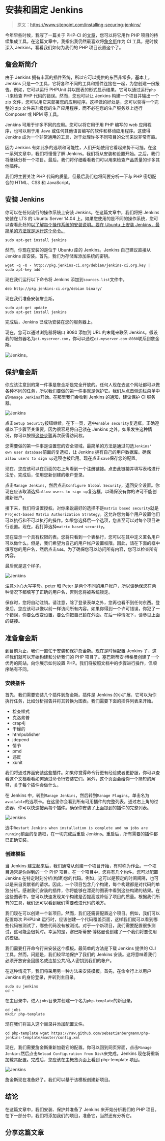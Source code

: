 # 安装和固定 Jenkins

> 原文：<https://www.sitepoint.com/installing-securing-jenkins/>

今年早些时候，我写了一篇关于 PHP-CI 的[文章](https://www.sitepoint.com/continuous-integration-php-ci/)，您可以将它用作 PHP 项目的持续集成工具。在这篇文章中，我指出我仍然最喜欢将[詹金斯](http://jenkins-ci.org/)作为 CI 工具。是时候深入 Jenkins，看看我们如何为我们的 PHP 项目设置这个了。

## 詹金斯简介

由于 Jenkins 拥有丰富的插件系统，所以它可以提供的东西非常多。基本上，Jenkins 只是一个工具，它将各种不同的工具和插件连接在一起，为您创建一份报告。例如，它可以运行 PHPUnit 并以图表的形式显示结果。它可以通过运行`php -l`来检查 PHP 代码的错误。然而，您也可以让 Jenkins 构建一个项目并输出一个 zip 文件，您可以用它来部署您的应用程序。这样做的好处是，您可以获得一个完整的 zip 文件来升级您的生产应用程序，而不必在您的生产服务器上运行 Composer 或 NPM 等工具。

Jenkins 可用于许多不同的应用。您可以将它用于用 PHP 编写的 web 应用程序，也可以用于用 Java 或任何其他语言编写的软件和移动应用程序。这使得 Jenkins 成为一个非常通用的工具，对于处理许多不同项目的公司来说非常有趣。

因为 Jenkins 有如此多的选项和可能性，人们开始使用它看起来势不可挡。在这一系列文章中，我们将慢慢了解 Jenkins。我们将从安装和设置开始。之后，我们将继续分析一个项目。最后，我们将仔细看看我们可以用来检查产品质量的许多其他插件。

我们将主要关注 PHP 代码的质量，但最后我们也将简要分析一下与 PHP 密切配合的 HTML、CSS 和 JavaScript。

## 安装 Jenkins

你可以在任何流行的操作系统上安装 Jenkins。在这篇文章中，我们将把 Jenkins 安装在 LTS 的 Ubuntu Server 14.04 上。如果您使用的是不同的操作系统，您可以查看此处的[以了解每个操作系统的安装说明。要在 Ubuntu 上安装 Jenkins，最简单的方法就是运行这个命令。](http://jenkins-ci.org/)

```
sudo apt-get install jenkins
```

然而，你现在安装的是位于 Ubuntu 库的 Jenkins。Jenkins 自己建议直接从 Jenkins 库安装。首先，我们为存储库添加系统的密钥。

```
wget -q -O - http://pkg.jenkins-ci.org/debian/jenkins-ci.org.key | sudo apt-key add -
```

现在我们运行以下命令将 Jenkins 添加到`sources.list`文件中。

```
deb http://pkg.jenkins-ci.org/debian binary/
```

现在我们准备安装詹金斯。

```
sudo apt-get update
sudo apt-get install jenkins
```

完成后，Jenkins 已成功安装在您的服务器上。

现在，您可以通过浏览器将端口 8080 添加到 URL 的末尾来联系 Jenkins。假设我的服务器名为`ci.myserver.com`，你可以通过`ci.myserver.com:8080`联系到詹金斯。

![Jenkins](img/6da124348b12858be33c061c2d3adedd.png)。

## 保护詹金斯

你应该注意到的第一件事是詹金斯是完全开放的。任何人现在去这个网址都可以做各种不同的任务，所以我们要做的第一件事就是保护它。我们从点击侧边栏菜单中的`Manage Jenkins`开始。在那里我们会收到 Jenkins 的通知，建议保护 CI 服务器。

![Jenkins](img/21bd7703eceaea74a8e4ed0e887b8c8c.png)

点击`Setup Security`按钮继续。在下一页，选中`enable security`复选框。正确遵循以下步骤至关重要，因为很容易将自己锁在 Jenkins 之外。如果发生这种情况，你可以按照[这些步骤](https://wiki.jenkins-ci.org/display/JENKINS/Disable+security)再次获得访问权。

您需要做的第一件事是设置您的安全领域。最简单的方法是通过勾选`Jenkins' own user database`前面的复选框，让 Jenkins 拥有自己的用户数据库。确保`allow users to sign up`选项也被启用。现在点击`save`保存您的配置。

现在，您应该可以在页面的右上角看到一个注册链接。点击此链接并填写表格进行注册。完成后，使用您新创建的帐户登录。

点击`Manage Jenkins`，然后点击`Configure Global Security`，返回安全设置。你现在应该取消选择`allow users to sign up`复选框，以确保没有你的许可不能创建新账户。

接下来，我们将设置授权。对你来说最好的选择不是`matrix based security`就是`Project-based Matrix Authorization Strategy`。这允许您为每个用户设置他们可以执行和不可以执行的操作。如果您选择后一个选项，您甚至可以对每个项目进行设置。现在，我打算选择`matrix based security`。

现在显示一个具有权限的表。您将只看到一个表格行，您可以在其中定义匿名用户可以做什么。但是，我们希望为自己的用户帐户设置权限。因此，请在下面的框中填写您的用户名，然后点击`Add`。为了确保您可以访问所有内容，您可以检查所有内容。

最后就是这个样子。

![Jenkins](img/edcbd61462ef4678207456ead7e01f9b.png)

注意:小心大写字母。peter 和 Peter 是两个不同的用户帐户，所以请确保您在两种情况下都填写了正确的用户名，否则您将被系统锁定。

保存时，您将自动注销。请注意，除了登录表单之外，您再也看不到任何东西。登录后，您应该可以像以前一样访问所有内容。如果你得到一个许可错误，你犯了一个错误，你要么改变设置，要么你把自己锁在外面。在后一种情况下，请参见上面的链接。

## 准备詹金斯

到目前为止，我们一直忙于安装和保护詹金斯。现在是时候配置 Jenkins 了，这样我们就可以开始构建和分析我们的 PHP 项目了。塞巴斯蒂安·博格曼创建了一个优秀的网站，向你展示如何设置 PHP。我们将按照文档中的步骤进行操作，但顺序略有不同。

### 安装插件

首先，我们需要安装几个插件到詹金斯。插件是 Jenkins 的小扩展，它可以为你执行任务，比如分析报告并将其转换为图表。我们需要下面的插件列表来开始。

*   检查样式
*   克洛弗普
*   crap4j
*   干燥的
*   htmlpublisher
*   jdepend
*   情节
*   pmd
*   违反
*   xunit

我们将通过界面安装这些插件。如果你觉得命令行更有经验或者更舒服，你可以查看这个文档看看如何通过命令行安装它们。另外，这个页面会给你一个简短的解释，关于每个插件会做什么。

在 Jenkins 中，转到`Manage Jenkins`，然后转到`Manage Plugins`。单击名为`available`的选项卡。在这里你会看到所有可用插件的完整列表。通过右上角的过滤器，你可以快速搜索每个插件。确保你安装了上面提到的插件的完整列表。

![Jenkins](img/2e8643fa9c04e507102b6f8c6f4e924c.png)

选中`Restart Jenkins when installation is complete and no jobs are running`前面的复选框，在一切完成后重启 Jenkins。重启后，所有需要的插件都已正确安装。

### 创建模板

当 Jenkins 建立起来后，我们通常从创建一个项目开始，有时称为作业。一个项目通常是你得到的一个 PHP 项目。在一个项目中，您将有几个构件。您可以配置 Jenkins 在特定时刻分析(构建)您的代码。例如，这可以是预定的时间间隔，也可以是来自贡献者的请求。因此，一个项目包含几个构建，每个构建都是对代码的单独分析。感谢我们安装的插件，你将能够在漂亮的图表中看到这些构建的结果。在这些图表中，您可以快速发现某个构建是否提高或降低了项目的质量。根据我们所有的工具，我们还可以看到我们需要改进代码的地方。

我们现在可以创建一个新项目。然而，我们还需要配置这个项目。例如，我们可以配置每次 PHPUnit 运行时，应该创建一个代码覆盖页面，这样我们就可以看到哪些代码被测试了，哪些代码没有被测试。对于一个新项目，我们需要配置很多测试，这可能会很耗时。幸运的是，塞巴斯蒂安·博格曼也创建了一个我们将要使用的[模板](http://jenkins-php.org/integration.html)。

我们需要打开命令行来安装这个模板。最简单的方法是下载 Jenkins 提供的 CLI 工具。然而，问题是，我们较早地保护了我们的 Jenkins 安装。这将意味着我们必须开放安全回匿名或连接公共/私人密钥到我们的帐户。

在这种情况下，我们将采用另一种方法来安装模板。首先，在命令行上以用户 Jenkins 的身份登录，并转到主目录。

```
sudo su jenkins
cd ~
```

在主目录中，进入`jobs`目录并创建一个名为`php-template`的新目录。

```
cd jobs
mkdir php-template
```

现在我们将进入这个目录并添加配置文件。

```
cd php-template wget https://raw.github.com/sebastianbergmann/php-jenkins-template/master/config.xml
```

现在，我们需要詹金斯重新加载它的配置。你可以回到网页界面，点击`Manage Jenkins`然后点击`Reload Configuration from Disk`来完成。Jenkins 现在将重新加载其配置。完成后，您应该在主概览页面上看到 php-template 项目。

![Jenkins](img/75fb5117ad6151a91f66e9ca6bc0776f.png)

詹金斯现在准备好了。我们可以基于该模板创建新项目。

## 结论

在这篇文章中，我们安装、保护并准备了 Jenkins 来开始分析我们的 PHP 项目。在下一部分中，我们将添加我们的项目，准备它，当然还有分析它。

## 分享这篇文章